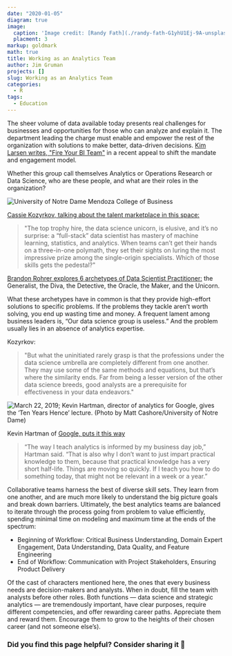 ```yaml
---
date: "2020-01-05"
diagram: true
image: 
  caption: 'Image credit: [Randy Fath](./randy-fath-G1yhU1Ej-9A-unsplash.jpg)'
  placment: 3
markup: goldmark
math: true
title: Working as an Analytics Team
author: Jim Gruman
projects: []
slug: Working as an Analytics Team
categories:
  - R
tags:
  - Education
---
```

The sheer volume of data available today presents real challenges for businesses and opportunities for those who can analyze and explain it.  The department leading the charge must enable and empower the rest of the organization with solutions to make better, data-driven decisions. [Kim Larsen writes, "Fire Your BI Team"](https://towardsdatascience.com/fire-your-bi-team-c425f774bf6) in a recent appeal to shift the mandate and engagement model.

Whether this group call themselves Analytics or Operations Research or Data Science, who are these people, and what are their roles in the organization?

![University of Notre Dame Mendoza College of Business](https://mendoza.nd.edu/wp-content/uploads/2018/12/msba_chi_highlight2-min-279x203.jpg)

[Cassie Kozyrkov, talking about the talent marketplace in this space:](https://www.wired.co.uk/article/google-chief-decision-scientist-cassie-kozyrkov)

>"The top trophy hire, the data science unicorn, is elusive, and it’s no surprise: a “full-stack” data scientist has mastery of machine learning, statistics, and analytics. When teams can’t get their hands on a three-in-one polymath, they set their sights on luring the most impressive prize among the single-origin specialists. Which of those skills gets the pedestal?"

[Brandon Rohrer explores 6 archetypes of Data Scientist Practitioner:](https://brohrer.github.io/data_science_archetypes.html) the Generalist, the Diva, the Detective, the Oracle, the Maker, and the Unicorn. 

What these archetypes have in common is that they provide high-effort solutions to specific problems. If the problems they tackle aren’t worth solving, you end up wasting time and money. A frequent lament among business leaders is, “Our data science group is useless.” And the problem usually lies in an absence of analytics expertise. 

Kozyrkov:  
>"But what the uninitiated rarely grasp is that the professions under the data science umbrella are completely different from one another. They may use some of the same methods and equations, but that’s where the similarity ends. Far from being a lesser version of the other data science breeds, good analysts are a prerequisite for effectiveness in your data endeavors."

![March 22, 2019; Kevin Hartman, director of analytics for Google, gives the ‘Ten Years Hence’ lecture. (Photo by Matt Cashore/University of Notre Dame)](https://mendoza.nd.edu/wp-content/uploads/2019/04/MC-3.22.19-Ten-Years-Hence-08-600x400.jpg)

Kevin Hartman of [Google, puts it this way](https://mendoza.nd.edu/news/google-it-bringing-big-data-to-the-classroom/)

>“The way I teach analytics is informed by my business day job,” Hartman said. “That is also why I don’t want to just impart practical knowledge to them, because that practical knowledge has a very short half-life. Things are moving so quickly. If I teach you how to do something today, that might not be relevant in a week or a year.”

Collaborative teams harness the best of diverse skill sets. They learn from one another, and are much more likely to understand the big picture goals and break down barriers. Ultimately, the best analytics teams are balanced to iterate through the process going from problem to value efficiently, spending minimal time on modeling and maximum time at the ends of the spectrum:

- Beginning of Workflow: Critical Business Understanding, Domain Expert Engagement, Data Understanding, Data Quality, and Feature Engineering
- End of Workflow: Communication with Project Stakeholders, Ensuring Product Delivery 

Of the cast of characters mentioned here, the ones that every business needs are decision-makers and analysts. When in doubt, fill the team with analysts before other roles. Both functions — data science and strategic analytics — are tremendously important, have clear purposes, require different competencies, and offer rewarding career paths. Appreciate them and reward them. Encourage them to grow to the heights of their chosen career (and not someone else’s). 

### Did you find this page helpful? Consider sharing it 🙌



